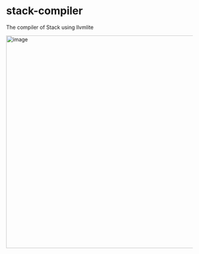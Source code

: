 # stack-compiler
The compiler of Stack using llvmlite

<img width="576" alt="image" src="https://github.com/KajizukaTaichi/stack-compiler/assets/122075081/747b8c27-247c-4022-a7ff-330c64009ec0">
